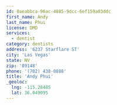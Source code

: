 ```yaml
---
id: 0aeabbca-96ac-4885-9dcc-6ef159a03ddc
first_name: Andy
last_name: Phui
license: DMD
services:
  - dentist
category: dentists
address: '6237 Starflare ST'
city: 'Las Vegas'
state: NV
zip: '89148'
phone: '(702) 438-0888'
title: 'Andy Phui'
_geoloc:
  lng: -115.28485
  lat: 36.049095
---
```

